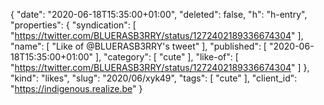 {
  "date": "2020-06-18T15:35:00+01:00",
  "deleted": false,
  "h": "h-entry",
  "properties": {
    "syndication": [
      "https://twitter.com/BLUERASB3RRY/status/1272402189336674304"
    ],
    "name": [
      "Like of @BLUERASB3RRY's tweet"
    ],
    "published": [
      "2020-06-18T15:35:00+01:00"
    ],
    "category": [
      "cute"
    ],
    "like-of": [
      "https://twitter.com/BLUERASB3RRY/status/1272402189336674304"
    ]
  },
  "kind": "likes",
  "slug": "2020/06/xyk49",
  "tags": [
    "cute"
  ],
  "client_id": "https://indigenous.realize.be"
}
